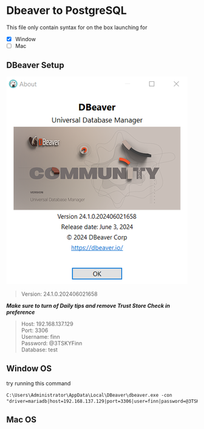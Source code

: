 # Dbeaver to PostgreSQL
This file only contain syntax for on the box launching for
- [x] Window
- [ ] Mac

## DBeaver Setup

![Delinea Logo](PIC\DBeaver-ver.png)
>Version: 24.1.0.202406021658

***Make sure to turn of Daily tips and remove Trust Store Check in preference***

> Host: 192.168.137.129  
> Port: 3306  
> Username: finn  
> Password: @3TSKYFinn  
> Database: test  

## Window OS

try running this command  

```
C:\Users\Administrator\AppData\Local\DBeaver\dbeaver.exe -con "driver=mariadb|host=192.168.137.129|port=3306|user=finn|password=@3TSKYFinn|database=test"
```

## Mac OS